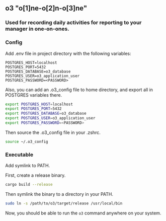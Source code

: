 ## o3 "o[1]ne-o[2]n-o[3]ne"
### Used for recording daily activities for reporting to your manager in one-on-ones.

### Config
Add .env file in project directory with the following variables:

```env
POSTGRES_HOST=localhost
POSTGRES_PORT=5432
POSTGRES_DATABASE=o3_database
POSTGRES_USER=o3_application_user
POSTGRES_PASSWORD=<PASSWORD>
```

Also, you can add an .o3_config file to home directory, and export all in POSTGRES variables there.  

```zsh
export POSTGRES_HOST=localhost
export POSTGRES_PORT=5432
export POSTGRES_DATABASE=o3_database
export POSTGRES_USER=o3_application_user
export POSTGRES_PASSWORD=<PASSWORD>
```

Then source the .o3_config file in your .zshrc.

```zsh
source ~/.o3_config
```


### Executable
Add symlink to PATH.

First, create a release binary.

```zsh
cargo build --release
```

Then symlink the binary to a directory in your PATH.

```zsh
sudo ln -s /path/to/o3/target/release /usr/local/bin
```

Now, you should be able to run the `o3` command anywhere on your system.
